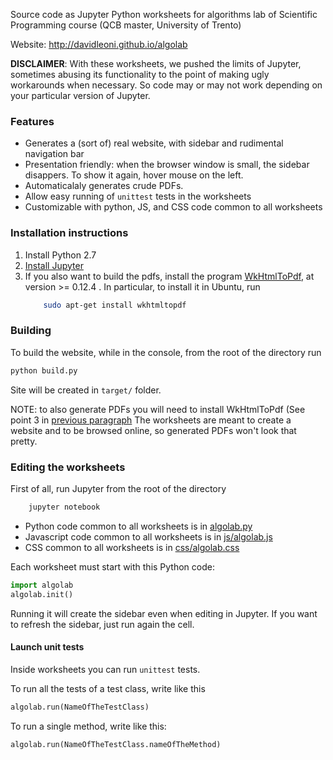
Source code as Jupyter Python worksheets for algorithms lab of Scientific Programming course (QCB master, University of Trento)

Website: http://davidleoni.github.io/algolab

**DISCLAIMER**: With these worksheets, we pushed the limits of Jupyter, sometimes abusing its functionality to the point 
of making ugly workarounds when necessary. So code may or may not work depending on your particular version of Jupyter.

### Features

* Generates a  (sort of) real website, with sidebar and rudimental navigation bar
* Presentation friendly: when the browser window is small, the sidebar disappers. To show it again, hover mouse on the left.
* Automaticalaly generates crude PDFs.
* Allow easy running of  `unittest` tests in the worksheets
* Customizable with python, JS, and CSS code common to all worksheets


### Installation instructions

1. Install Python 2.7
2. [Install Jupyter](http://jupyter.org/install.html)
3. If you also want to build the pdfs, install the program [WkHtmlToPdf](http://wkhtmltopdf.org/downloads.html), at version >= 0.12.4  . In particular, to install it in Ubuntu, run
    ```bash
        sudo apt-get install wkhtmltopdf
    ```

### Building

To build the website, while in the console, from the root of the directory run 

```bash
python build.py
```

Site will be created in `target/` folder. 

NOTE: to also generate PDFs you will need to install WkHtmlToPdf (See point 3 in [previous paragraph](#installation-instructions)
The worksheets are meant to create a website and to be browsed online, so generated PDFs won't look that pretty.

### Editing the worksheets

First of all, run Jupyter from the root of the directory


```bash
    jupyter notebook
```

* Python code common to all worksheets is in [algolab.py](algolab.py)
* Javascript code common to all worksheets is in [js/algolab.js](js/algolab.js)
* CSS common to all worksheets is in [css/algolab.css](css/algolab.css)

Each worksheet must start with this Python code:

```python
import algolab
algolab.init()
```

Running it will create the sidebar even when editing in Jupyter. If you want to refresh the sidebar, just run again the cell.

#### Launch unit tests

Inside worksheets you can run `unittest` tests. 

To run all the tests of a test class, write like this

```python
algolab.run(NameOfTheTestClass)
```

To run a single method, write like this:

```python
algolab.run(NameOfTheTestClass.nameOfTheMethod)
```

